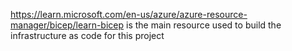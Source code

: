 https://learn.microsoft.com/en-us/azure/azure-resource-manager/bicep/learn-bicep is the main resource used to build the infrastructure as code for this project
